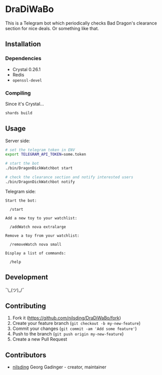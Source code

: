 # DraDiWaBo

This is a Telegram bot which periodically checks Bad Dragon's clearance
section for nice deals.  Or something like that.

## Installation

### Dependencies

* Crystal 0.26.1
* Redis
* `openssl-devel`

### Compiling

Since it's Crystal...

```sh
shards build
```

## Usage

Server side:

```sh
# set the telegram token in ENV
export TELEGRAM_API_TOKEN=some.token

# start the bot
./bin/DragonDickWatchbot start

# check the clearance section and notify interested users
./bin/DragonDickWatchbot notify
```

Telegram side:

```
Start the bot:

  /start

Add a new toy to your watchlist:

  /addWatch nova extralarge
  
Remove a toy from your watchlist:

  /removeWatch nova small
  
Display a list of commands:

  /help
```

## Development

¯\\\_(ツ)\_/¯

## Contributing

1. Fork it (<https://github.com/nilsding/DraDiWaBo/fork>)
2. Create your feature branch (`git checkout -b my-new-feature`)
3. Commit your changes (`git commit -am 'Add some feature'`)
4. Push to the branch (`git push origin my-new-feature`)
5. Create a new Pull Request

## Contributors

- [nilsding](https://github.com/nilsding) Georg Gadinger - creator, maintainer
